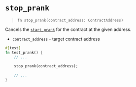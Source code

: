 # `stop_prank`

> `fn stop_prank(contract_address: ContractAddress)`

Cancels the [`start_prank`](./start_prank.md) for the contract at the given address.

- `contract_address` - target contract address

```rust
#[test]
fn test_prank() {
    // ...
    
    stop_prank(contract_address);
    
    // ...
}
```
